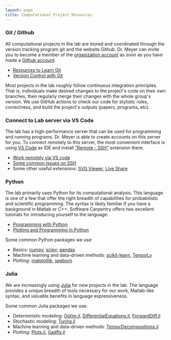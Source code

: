 ```yaml
---
layout: page
title: Computational Project Resources
---
```


### Git / Github

All computational projects in the lab are stored and coordinated through the version tracking program git and the website Github. Dr. Meyer can invite you to become a member of the [organization account](https://github.com/meyer-lab) as soon as you have made a [Github account](https://github.com).

- [Resources to Learn Git](https://try.github.io/)
- [Version Control with Git](http://swcarpentry.github.io/git-novice/) 

Most projects in the lab roughly follow continuous integration principles. That is, individuals make desired changes to the project's code on their own branches, then regularly merge their changes with the whole group's version. We use GitHub actions to check our code for stylistic rules, correctness, and build the project's outputs (papers, programs, etc).

### Connect to Lab server via VS Code

The lab has a high-performance server that can be used for programming and running programs. Dr. Meyer is able to create accounts on this server for you. To connect remotely to this server, the most convenient interface is using [VS Code](https://code.visualstudio.com/) as IDE and install ["Remote - SSH"](https://marketplace.visualstudio.com/items?itemName=ms-vscode-remote.remote-ssh)  extension there. 

- [Work remotely via VS code](https://code.visualstudio.com/docs/remote/ssh) 
- [Some common issues on SSH](https://code.visualstudio.com/docs/remote/troubleshooting)
- Some other useful extensions: [SVG Viewer](https://marketplace.visualstudio.com/items?itemName=cssho.vscode-svgviewer), [Live Share](https://marketplace.visualstudio.com/items?itemName=MS-vsliveshare.vsliveshare)

### Python

The lab primarily uses Python for its computational analysis. This language is one of a few that offer the right breadth of capabilities for probabilistic and scientific programming. The syntax is likely familiar if you have a background in Matlab or C++. Software Carpentry offers two excellent tutorials for introducing yourself to the language:

- [Programming with Python](http://swcarpentry.github.io/python-novice-inflammation/)
- [Plotting and Programming in Python](https://swcarpentry.github.io/python-novice-gapminder/)

Some common Python packages we use:

- Basics: [numpy](https://www.numpy.org), [scipy](https://www.scipy.org), [pandas](https://pandas.pydata.org)
- Machine learning and data-driven methods:  [scikit-learn](https://scikit-learn.org), [TensorLy](http://tensorly.org)
- Plotting: [matplotlib](https://matplotlib.org), [seaborn](https://seaborn.pydata.org)

### Julia

We are increasingly using [Julia](https://docs.julialang.org/en/v1/) for new projects in the lab. The language provides a unique breadth of tools necessary for our work, Matlab-like syntax, and valuable benefits in language expressiveness.

Some common Julia packages we use: 

- Deterministic modeling: [Optim.jl](https://julianlsolvers.github.io/Optim.jl/), [DifferentialEquations.jl](http://docs.juliadiffeq.org/latest/), [ForwardDiff.jl](https://www.juliadiff.org/)
- Stochastic modeling: [Turing.jl](https://turing.ml)
- Machine learning and data-driven methods: [TensorDecompositions.jl](https://github.com/yunjhongwu/TensorDecompositions.jl)
- Plotting: [Plots.jl](http://docs.juliaplots.org/latest/), [Gadfly.jl](http://gadflyjl.org/)